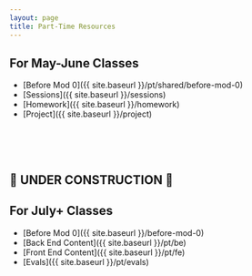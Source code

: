 ```yaml
---
layout: page
title: Part-Time Resources
---
```


## For May-June Classes

- [Before Mod 0]({{ site.baseurl }}/pt/shared/before-mod-0)
- [Sessions]({{ site.baseurl }}/sessions)
- [Homework]({{ site.baseurl }}/homework)
- [Project]({{ site.baseurl }}/project)

<br>
<br>
<br>

## 🚧 UNDER CONSTRUCTION 🚧
## For July+ Classes

- [Before Mod 0]({{ site.baseurl }}/before-mod-0)
- [Back End Content]({{ site.baseurl }}/pt/be)
- [Front End Content]({{ site.baseurl }}/pt/fe)
- [Evals]({{ site.baseurl }}/pt/evals)